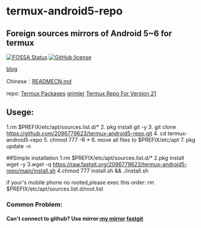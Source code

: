 # termux-android5-repo
## Foreign sources mirrors of Android 5~6 for termux
[![FOSSA Status](https://app.fossa.com/api/projects/git%2Bgithub.com%2F2096779623%2Ftermux-android5-repo.svg?type=large)](https://app.fossa.com/projects/git%2Bgithub.com%2F2096779623%2Ftermux-android5-repo?ref=badge_large)
[![GitHub license](https://img.shields.io/badge/license-MIT-brightgreen)](https://github.com/2096779623/termux-android5-repo/blob/main/LICENSE) 


[blog](https://blog.utermux.eu.org/ut/repoandroid5.html)



Chinese：[READMECN.md](https://github.com/2096779623/termux-android5-repo/blob/master/READMECN.md)



repo: [Termux Packages](https://termux.com)     [grimler](https://grimler.se/termux/)        [Termux Repo For Version 21](https://github.com/termux?q=21&type=&language=&sort=)


## Usege:

1.rm $PREFIX/etc/apt/sources.list.d/*
2. pkg install git -y
3. git clone https://github.com/2096779623/termux-android5-repo.git
4. cd termux-android5-repo
5. chmod 777 -R *
6. move all files to $PREFIX/etc/apt
7. pkg update -n

##Simple installation
1.rm $PREFIX/etc/apt/sources.list.d/*
2.pkg install wget -y
3.wget -q https://raw.fastgit.org/2096779623/termux-android5-repo/main/install.sh
4.chmod 777 install.sh && ./install.sh



if your's mobile phone no rooted,please exec this order:
rm $PREFIX/etc/apt/sources.list.d/root.list

### Common Problem:

#### Can't connect to github?  Use mirror:[my mirror](https://github.2096779623.workers.dev)  [fastgit](https://hub.fastgit.org)



